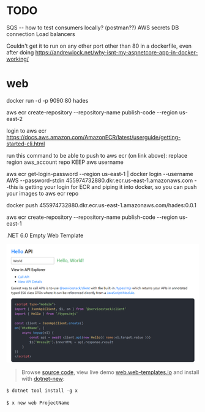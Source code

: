 # TODO

SQS -- how to test consumers locally? (postman??)
AWS secrets
DB connection
Load balancers


Couldn't get it to run on any other port other than 80 in a dockerfile, even after doing https://andrewlock.net/why-isnt-my-aspnetcore-app-in-docker-working/
# web

docker run -d -p 9090:80 hades

aws ecr create-repository --repository-name publish-code --region us-east-2

login to aws ecr
https://docs.aws.amazon.com/AmazonECR/latest/userguide/getting-started-cli.html



run this command to be able to push to aws ecr (on link above):
replace region
aws_account repo
KEEP aws username

aws ecr get-login-password --region us-east-1 | docker login --username AWS --password-stdin 455974732880.dkr.ecr.us-east-1.amazonaws.com
--this is getting your login for ECR and piping it into docker, so you can push your images to aws ecr repo

docker push 455974732880.dkr.ecr.us-east-1.amazonaws.com/hades:0.0.1


aws ecr create-repository --repository-name publish-code --region us-east-1

.NET 6.0 Empty Web Template

[![](https://raw.githubusercontent.com/ServiceStack/Assets/master/csharp-templates/web.png)](http://web.web-templates.io/)

> Browse [source code](https://github.com/NetCoreTemplates/web), view live demo [web.web-templates.io](http://web.web-templates.io) and install with [dotnet-new](https://docs.servicestack.net/dotnet-new):

    $ dotnet tool install -g x

    $ x new web ProjectName

